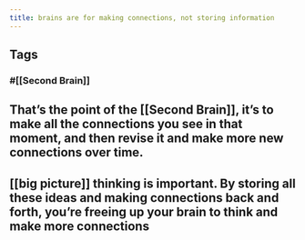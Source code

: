 ```yaml
---
title: brains are for making connections, not storing information
---
```


## Tags
### #[[Second Brain]]
## That’s the point of the [[Second Brain]], it’s to make all the connections you see in that moment, and then revise it and make more new connections over time.
## [[big picture]] thinking is important. By storing all these ideas and making connections back and forth, you’re freeing up your brain to think and make more connections
